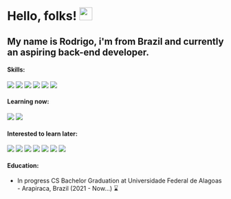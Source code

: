 # Hello, folks! <img src="https://raw.githubusercontent.com/MartinHeinz/MartinHeinz/master/wave.gif" width="30px">

## My name is Rodrigo, i'm from Brazil and currently an aspiring back-end developer.

#### Skills:
![](https://img.shields.io/badge/HTML5-E96228?style=flat&logo=HTML5&logoColor=white)
![](https://img.shields.io/badge/JavaScript-968220?style=flat&logo=JavaScript&logoColor=white)
![](https://img.shields.io/badge/CSS3-2862E9?style=flat&logo=CSS3&logoColor=white)
![](https://img.shields.io/badge/Python-FFFF77?style=flat&logo=python)
![](https://img.shields.io/badge/PostgreSQL-316192?style=for-the-badge&logo=postgresql&logoColor=white)
![](https://img.shields.io/badge/Java-ED8B00?style=for-the-badge&logo=java&logoColor=white)

#### Learning now:
![](https://img.shields.io/badge/NodeJs-005022?style=flat&logo=Node.js)
![](https://img.shields.io/badge/Django-092E20?style=for-the-badge&logo=django&logoColor=green)


#### Interested to learn later:
![](https://img.shields.io/badge/.NET-512BD4?style=for-the-badge&logo=dotnet&logoColor=white)
![](https://img.shields.io/badge/Apache-D22128?style=for-the-badge&logo=Apache&logoColor=white)
![](https://img.shields.io/badge/Docker-2CA5E0?style=for-the-badge&logo=docker&logoColor=white)
![](https://img.shields.io/badge/Express.js-000000?style=for-the-badge&logo=express&logoColor=white)
![](https://img.shields.io/badge/Spring-6DB33F?style=for-the-badge&logo=spring&logoColor=white)
![](https://img.shields.io/badge/Go-00ADD8?style=for-the-badge&logo=go&logoColor=white)
![](https://img.shields.io/badge/Ruby-CC342D?style=for-the-badge&logo=ruby&logoColor=white)


#### Education:
- In progress CS Bachelor Graduation at Universidade Federal de Alagoas - Arapiraca, Brazil (2021 - Now...) ⌛

